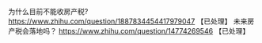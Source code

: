 为什么目前不能收房产税?	https://www.zhihu.com/question/1887834454417979047 【已处理】
未来房产税会落地吗？	https://www.zhihu.com/question/14774269546 【已处理】

